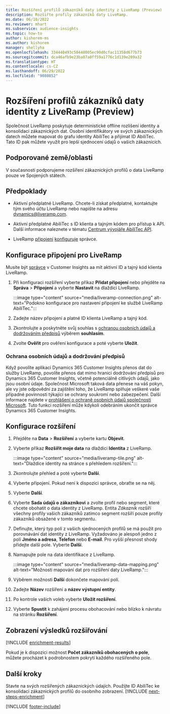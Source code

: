 ```yaml
---
title: Rozšíření profilů zákazníků daty identity z LiveRamp (Preview)
description: Rozšiřte profily zákazníků daty LiveRamp.
ms.date: 06/10/2022
ms.reviewer: mhart
ms.subservice: audience-insights
ms.topic: how-to
author: kishorem-ms
ms.author: kishorem
manager: shellyha
ms.openlocfilehash: 334440493c50448005ec90d0cfac11358d677b73
ms.sourcegitcommit: dca46afb9e23ba87a0ff59a1776c1d139e209a32
ms.translationtype: HT
ms.contentlocale: cs-CZ
ms.lasthandoff: 06/29/2022
ms.locfileid: "9080852"
---
```

# <a name="enrich-customer-profiles-with-identity-data-from-liveramp-preview"></a>Rozšíření profilů zákazníků daty identity z LiveRamp (Preview)

Společnost LiveRamp poskytuje deterministické offline rozlišení identity a konsolidaci zákaznických dat. Osobní identifikátory ve svých zákaznických datech můžete mapovat do grafu identity AbiliTec a přijímat ID AbiliTec. Tato ID pak můžete využít pro lepší sjednocení údajů o vašich zákaznících.

## <a name="supported-countriesregions"></a>Podporované země/oblasti

V současnosti podporujeme rozšíření zákaznických profilů o data LiveRamp pouze ve Spojených státech.

## <a name="prerequisites"></a>Předpoklady

- Aktivní předplatné LiveRamp. Chcete-li získat předplatné, kontaktujte tým svého účtu LiveRamp nebo napište na adresu [dynamics@liveramp.com](mailto:dynamics@liveramp.com).

- Aktivní předplatné AbiliTec s ID klienta a tajným kódem pro přístup k API. Další informace naleznete v tématu [Centrum vývojáře AbiliTec API](https://developers.liveramp.com/abilitec-api/).

- LiveRamp [připojení](connections.md) [konfiguruje](#configure-the-connection-for-liveramp) správce.

## <a name="configure-the-connection-for-liveramp"></a>Konfigurace připojení pro LiveRamp

Musíte být [správce](permissions.md#admin) v Customer Insights aa mít aktivní ID a tajný kód klienta LiveRamp.

1. Při konfiguraci rozšíření vyberte příkaz **Přidat připojení** nebo přejděte na **Správa** > **Připojení** a vyberte **Nastavit** na dlaždici LiveRamp.

   :::image type="content" source="media/liveramp-connection.png" alt-text="Podokno konfigurace pro nastavení připojení ke službě LiveRamp AbiliTec.":::

1. Zadejte název připojení a platné ID klienta LiveRamp a tajný kód.

1. Zkontrolujte a poskytněte svůj souhlas s [ochranou osobních údajů a dodržováním předpisů](#data-privacy-and-compliance) výběrem **souhlasím**.

1. Zvolte **Ověřit** pro ověření konfigurace a poté vyberte **Uložit**.

### <a name="data-privacy-and-compliance"></a>Ochrana osobních údajů a dodržování předpisů

Když povolíte aplikaci Dynamics 365 Customer Insights přenos dat do služby LiveRamp, povolíte přenos dat mimo hranici dodržování předpisů pro Dynamics 365 Customer Insights, včetně potenciálně citlivých údajů, jako jsou osobní údaje. Společnost Microsoft taková data přenese na váš pokyn, ale vy jste odpovědní za zajištění toho, že LiveRamp splňuje veškeré vaše případné povinnosti týkající se ochrany soukromí nebo zabezpečení. Další informace najdete v [prohlášení o ochraně osobních údajů společnosti Microsoft](https://go.microsoft.com/fwlink/?linkid=396732). Tuto funkci rozšíření může kdykoli odebráním ukončit správce Dynamics 365 Customer Insights.

## <a name="configure-the-enrichment"></a>Konfigurace rozšíření

1. Přejděte na **Data** > **Rozšíření** a vyberte kartu **Objevit**.

1. Vyberte příkaz **Rozšířit moje data** na dlaždici **Identita** z LiveRamp.

   :::image type="content" source="media/liveramp-tile.png" alt-text="Dlaždice identity na stránce s přehledem rozšíření.":::

1. Zkontrolujte přehled a poté vyberte **Další**.

1. Vyberte připojení. Pokud není k dispozici správce, obraťte se na něj.

1. Vyberte **Další**.

1. Vyberte **Sada údajů o zákazníkovi** a zvolte profil nebo segment, které chcete obohatit o data identity z LiveRamp. Entita *Zákazník* rozšíří všechny profily vašich zákazníků zatímco segment rozšíří pouze profily zákazníků obsažené v tomto segmentu.

1. Definujte, který typ polí z vašich sjednocených profilů se má použít pro porovnávání dat identity z LiveRamp. Vyžadováno je alespoň jedno z polí **Jméno a adresa**, **Telefon** nebo **E-mail**. Pro vyšší přesnost shody přidejte další pole. Vyberte **Další**.

1. Namapujte pole na data identifikace z LiveRamp.

   :::image type="content" source="media/liveramp-data-mapping.png" alt-text="Možnosti mapování dat pro rozšíření daty LiveRamp.":::

1. Výběrem možnosti **Další** dokončete mapování polí.

1. Zadejte **Název** rozšíření a **název výstupní entity**.

1. Po kontrole vašich voleb vyberte **Uložit rozšíření**.

1. Vyberte **Spustit** k zahájení procesu obohacování nebo blízko k návratu na stránku **Rozšíření**.

## <a name="view-enrichment-results"></a>Zobrazení výsledků rozšiřování

[!INCLUDE [enrichment-results](includes/enrichment-results.md)]

Pokud je k dispozici možnost **Počet zákazníků obohacených o pole**, můžete procházet k podrobnostem pokrytí každého rozšířeného pole.

## <a name="next-steps"></a>Další kroky

Stavte na svých rozšířených zákaznických údajích. Použijte ID AbiliTec ke konsolidaci zákaznických profilů do osobního zobrazení.
[!INCLUDE [next-steps-enrichment](includes/next-steps-enrichment.md)]

[!INCLUDE [footer-include](includes/footer-banner.md)]
